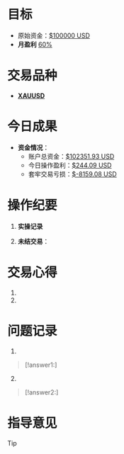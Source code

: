# 目标
- 原始资金：<u>$100000 USD</u>
- **月盈利** <u>60%</u>
# 交易品种
- **<u>XAUUSD</u>**
# 今日成果
- **资金情况**：
	- 账户总资金：<u>$102351.93 USD</u>
	- 今日操作盈利：<u>$244.09 USD</u>
	- 套牢交易亏损：<u>$-8159.08 USD</u>
# 操作纪要

1. **实操记录**
	
2. **未结交易**：
	
	
# 交易心得
1. 
2. 

# 问题记录
1. 
> [!answer1:] 
>  
2. 
> [!answer2:] 
>  

# 指导意见
 > [!tip] 
>  
